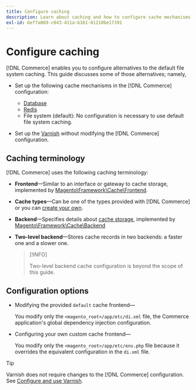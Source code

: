 ```yaml
---
title: Configure caching
description: Learn about caching and how to configure cache mechanisms for the Adobe Commerce and Magento Open Source application.
exl-id: 6effa069-c043-411a-b161-01210be17391
---
```

# Configure caching

[!DNL Commerce] enables you to configure alternatives to the default file system caching. This guide discusses some of those alternatives; namely,

- Set up the following cache mechanisms in the [!DNL Commerce] configuration:

  - [Database](https://developer.adobe.com/commerce/php/development/cache/partial/database-caching/)
  - [Redis](config-redis.md)
  - File system (default): No configuration is necessary to use default file system caching.

- Set up the [Varnish](config-varnish.md) without modifying the [!DNL Commerce] configuration.

## Caching terminology

[!DNL Commerce] uses the following caching terminology:

- **Frontend**—Similar to an interface or gateway to cache storage, implemented by [Magento\Framework\Cache\Frontend](https://github.com/magento/magento2/tree/2.4/lib/internal/Magento/Framework/Cache/Frontend).
- **Cache types**—Can be one of the types provided with [!DNL Commerce] or you can [create your own](https://developer.adobe.com/commerce/php/development/cache/partial/cache-type/).
- **Backend**—Specifies details about [cache storage](https://framework.zend.com/manual/1.12/en/zend.cache.backends.html), implemented by [Magento\Framework\Cache\Backend](https://github.com/magento/magento2/tree/2.4/lib/internal/Magento/Framework/Cache/Backend)
- **Two-level backend**—Stores cache records in two backends: a faster one and a slower one.

  >[!INFO]
  >
  >Two-level backend cache configuration is beyond the scope of this guide.

## Configuration options

- Modifying the provided `default` cache frontend—

   You modify only the `<magento_root>/app/etc/di.xml` file, the Commerce application's global dependency injection configuration.

- Configuring your own custom cache frontend—

  You modify only the `<magento_root>/app/etc/env.php` file because it overrides the equivalent configuration in the `di.xml` file.

>[!TIP]
>
>Varnish does not require changes to the [!DNL Commerce] configuration. See [Configure and use Varnish](config-varnish.md).
